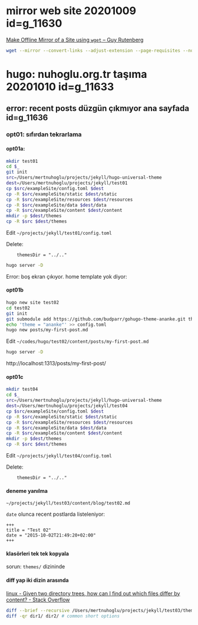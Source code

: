 

# mirror web site 20201009  id=g_11630

[Make Offline Mirror of a Site using `wget` – Guy Rutenberg](https://www.guyrutenberg.com/2014/05/02/make-offline-mirror-of-a-site-using-wget/)

```bash
wget --mirror --convert-links --adjust-extension --page-requisites --no-parent --no-check-certificate http://nuhoglu.org.tr
```

# hugo: nuhoglu.org.tr taşıma 20201010  id=g_11633

## error: recent posts düzgün çıkmıyor ana sayfada id=g_11636

### opt01: sıfırdan tekrarlama

#### opt01a: 

```bash
mkdir test01
cd $_
git init
src=/Users/mertnuhoglu/projects/jekyll/hugo-universal-theme
dest=/Users/mertnuhoglu/projects/jekyll/test01
cp $src/exampleSite/config.toml $dest
cp -R $src/exampleSite/static $dest/static
cp -R $src/exampleSite/resources $dest/resources
cp -R $src/exampleSite/data $dest/data
cp -R $src/exampleSite/content $dest/content
mkdir -p $dest/themes
cp -R $src $dest/themes
```

Edit `~/projects/jekyll/test01/config.toml`

Delete: 

		themesDir = "../.."

```bash
hugo server -D
```

Error: boş ekran çıkıyor. home template yok diyor:

#### opt01b

``` bash
hugo new site test02
cd test02
git init
git submodule add https://github.com/budparr/gohugo-theme-ananke.git themes/ananke
echo 'theme = "ananke"' >> config.toml
hugo new posts/my-first-post.md
``` 

Edit `~/codes/hugo/test02/content/posts/my-first-post.md`

``` bash
hugo server -D
``` 

http://localhost:1313/posts/my-first-post/

#### opt01c

``` bash
mkdir test04
cd $_
src=/Users/mertnuhoglu/projects/jekyll/hugo-universal-theme
dest=/Users/mertnuhoglu/projects/jekyll/test04
cp $src/exampleSite/config.toml $dest
cp -R $src/exampleSite/static $dest/static
cp -R $src/exampleSite/resources $dest/resources
cp -R $src/exampleSite/data $dest/data
cp -R $src/exampleSite/content $dest/content
mkdir -p $dest/themes
cp -R $src $dest/themes
``` 

Edit `~/projects/jekyll/test04/config.toml`

Delete: 

		themesDir = "../.."

#### deneme yanılma

`~/projects/jekyll/test03/content/blog/test02.md`

`date` olunca recent postlarda listeleniyor:

```
+++
title = "Test 02"
date = "2015-10-02T21:49:20+02:00"
+++
```

#### klasörleri tek tek kopyala

sorun: `themes/` dizininde

#### diff yap iki dizin arasında

[linux - Given two directory trees, how can I find out which files differ by content? - Stack Overflow](https://stackoverflow.com/questions/4997693/given-two-directory-trees-how-can-i-find-out-which-files-differ-by-content)

```bash
diff --brief --recursive /Users/mertnuhoglu/projects/jekyll/test03/themes/hugo-universal-theme /Users/mertnuhoglu/projects/jekyll/test04/themes/hugo-universal-theme 
diff -qr dir1/ dir2/ # common short options
```




